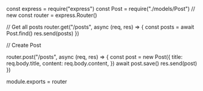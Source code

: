 const express = require("express")
const Post = require("./models/Post") // new
const router = express.Router()

// Get all posts
router.get("/posts", async (req, res) => {
	const posts = await Post.find()
	res.send(posts)
})

// Create Post

router.post("/posts", async (req, res) => {
	const post = new Post({
		title: req.body.title,
		content: req.body.content,
	})
	await post.save()
	res.send(post)
})

module.exports = router